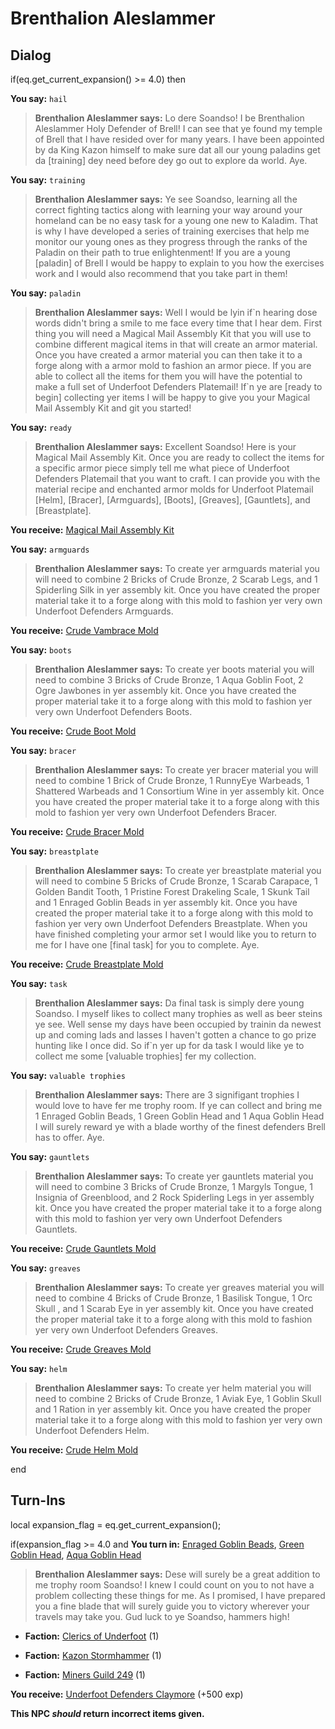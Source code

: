 # Brenthalion Aleslammer
## Dialog

if(eq.get_current_expansion() >= 4.0) then


**You say:** `hail`




>**Brenthalion Aleslammer says:** Lo dere Soandso! I be Brenthalion Aleslammer Holy Defender of Brell! I can see that ye found my temple of Brell that I have resided over for many years. I have been appointed by da King Kazon himself to make sure dat all our young paladins get da [training] dey need before dey go out to explore da world. Aye.


**You say:** `training`




>**Brenthalion Aleslammer says:** Ye see Soandso, learning all the correct fighting tactics along with learning your way around your homeland can be no easy task for a young one new to Kaladim. That is why I have developed a series of training exercises that help me monitor our young ones as they progress through the ranks of the Paladin on their path to true enlightenment! If you are a young [paladin] of Brell I would be happy to explain to you how the exercises work and I would also recommend that you take part in them!


**You say:** `paladin`




>**Brenthalion Aleslammer says:** Well I would be lyin if\`n hearing dose words didn't bring a smile to me face every time that I hear dem. First thing you will need a Magical Mail Assembly Kit that you will use to combine different magical items in that will create an armor material. Once you have created a armor material you can then take it to a forge along with a armor mold to fashion an armor piece. If you are able to collect all the items for them you will have the potential to make a full set of Underfoot Defenders Platemail! If\`n ye are [ready to begin] collecting yer items I will be happy to give you your Magical Mail Assembly Kit and git you started!


**You say:** `ready`




>**Brenthalion Aleslammer says:** Excellent Soandso! Here is your Magical Mail Assembly Kit. Once you are ready to collect the items for a specific armor piece simply tell me what piece of Underfoot Defenders Platemail that you want to craft. I can provide you with the material recipe and enchanted armor molds for Underfoot Platemail [Helm], [Bracer], [Armguards], [Boots], [Greaves], [Gauntlets], and [Breastplate].



**You receive:**  [Magical Mail Assembly Kit](/item/17249)


**You say:** `armguards`




>**Brenthalion Aleslammer says:** To create yer armguards material you will need to combine 2 Bricks of Crude Bronze, 2 Scarab Legs, and 1 Spiderling Silk in yer assembly kit. Once you have created the proper material take it to a forge along with this mold to fashion yer very own Underfoot Defenders Armguards.



**You receive:**  [Crude Vambrace Mold](/item/19635)


**You say:** `boots`




>**Brenthalion Aleslammer says:** To create yer boots material you will need to combine 3 Bricks of Crude Bronze, 1 Aqua Goblin Foot, 2 Ogre Jawbones in yer assembly kit. Once you have created the proper material take it to a forge along with this mold to fashion yer very own Underfoot Defenders Boots.



**You receive:**  [Crude Boot Mold](/item/19634)


**You say:** `bracer`




>**Brenthalion Aleslammer says:** To create yer bracer material you will need to combine 1 Brick of Crude Bronze, 1 RunnyEye Warbeads, 1 Shattered Warbeads and 1 Consortium Wine in yer assembly kit. Once you have created the proper material take it to a forge along with this mold to fashion yer very own Underfoot Defenders Bracer.



**You receive:**  [Crude Bracer Mold](/item/19632)


**You say:** `breastplate`




>**Brenthalion Aleslammer says:** To create yer breastplate material you will need to combine 5 Bricks of Crude Bronze, 1 Scarab Carapace, 1 Golden Bandit Tooth, 1 Pristine Forest Drakeling Scale, 1 Skunk Tail and 1 Enraged Goblin Beads in yer assembly kit. Once you have created the proper material take it to a forge along with this mold to fashion yer very own Underfoot Defenders Breastplate. When you have finished completing your armor set I would like you to return to me for I have one [final task] for you to complete. Aye.



**You receive:**  [Crude Breastplate Mold](/item/19637)


**You say:** `task`




>**Brenthalion Aleslammer says:** Da final task is simply dere young Soandso. I myself likes to collect many trophies as well as beer steins ye see. Well sense my days have been occupied by trainin da newest up and coming lads and lasses I haven't gotten a chance to go prize hunting like I once did. So if\`n yer up for da task I would like ye to collect me some [valuable trophies] fer my collection.


**You say:** `valuable trophies`




>**Brenthalion Aleslammer says:** There are 3 signifigant trophies I would love to have fer me trophy room. If ye can collect and bring me 1 Enraged Goblin Beads, 1 Green Goblin Head and 1 Aqua Goblin Head I will surely reward ye with a blade worthy of the finest defenders Brell has to offer. Aye.


**You say:** `gauntlets`




>**Brenthalion Aleslammer says:** To create yer gauntlets material you will need to combine 3 Bricks of Crude Bronze, 1 Margyls Tongue, 1 Insignia of Greenblood, and 2 Rock Spiderling Legs in yer assembly kit. Once you have created the proper material take it to a forge along with this mold to fashion yer very own Underfoot Defenders Gauntlets.



**You receive:**  [Crude Gauntlets Mold](/item/19633)


**You say:** `greaves`




>**Brenthalion Aleslammer says:** To create yer greaves material you will need to combine 4 Bricks of Crude Bronze, 1 Basilisk Tongue, 1 Orc Skull , and 1 Scarab Eye in yer assembly kit. Once you have created the proper material take it to a forge along with this mold to fashion yer very own Underfoot Defenders Greaves.



**You receive:**  [Crude Greaves Mold](/item/19636)


**You say:** `helm`




>**Brenthalion Aleslammer says:** To create yer helm material you will need to combine 2 Bricks of Crude Bronze, 1 Aviak Eye, 1 Goblin Skull and 1 Ration in yer assembly kit. Once you have created the proper material take it to a forge along with this mold to fashion yer very own Underfoot Defenders Helm.



**You receive:**  [Crude Helm Mold](/item/19631)

end

## Turn-Ins

local expansion_flag = eq.get_current_expansion();



if(expansion_flag >= 4.0 and  **You turn in:** [Enraged Goblin Beads](/item/2396), [Green Goblin Head](/item/28065), [Aqua Goblin Head](/item/28066)


>**Brenthalion Aleslammer says:** Dese will surely be a great addition to me trophy room Soandso! I knew I could count on you to not have a problem collecting these things for me. As I promised, I have prepared you a fine blade that will surely guide you to victory wherever your travels may take you. Gud luck to ye Soandso, hammers high!


* __Faction:__ [Clerics of Underfoot](/faction/227) (1)


* __Faction:__ [Kazon Stormhammer](/faction/274) (1)


* __Faction:__ [Miners Guild 249](/faction/293) (1)


 **You receive:**  [Underfoot Defenders Claymore](/item/26077) (+500 exp)

**This NPC *should* return incorrect items given.**





